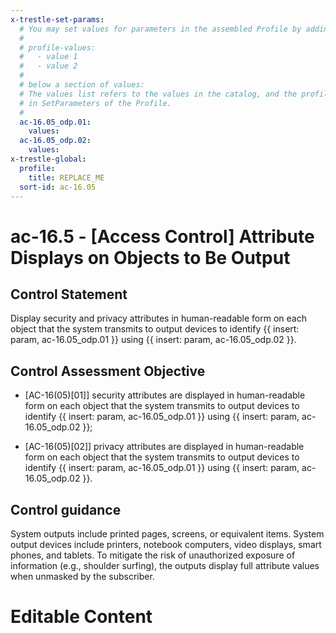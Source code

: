 ```yaml
---
x-trestle-set-params:
  # You may set values for parameters in the assembled Profile by adding
  #
  # profile-values:
  #   - value 1
  #   - value 2
  #
  # below a section of values:
  # The values list refers to the values in the catalog, and the profile-values represent values
  # in SetParameters of the Profile.
  #
  ac-16.05_odp.01:
    values:
  ac-16.05_odp.02:
    values:
x-trestle-global:
  profile:
    title: REPLACE_ME
  sort-id: ac-16.05
---
```


# ac-16.5 - \[Access Control\] Attribute Displays on Objects to Be Output

## Control Statement

Display security and privacy attributes in human-readable form on each object that the system transmits to output devices to identify {{ insert: param, ac-16.05_odp.01 }} using {{ insert: param, ac-16.05_odp.02 }}.

## Control Assessment Objective

- \[AC-16(05)[01]\] security attributes are displayed in human-readable form on each object that the system transmits to output devices to identify {{ insert: param, ac-16.05_odp.01 }} using {{ insert: param, ac-16.05_odp.02 }};

- \[AC-16(05)[02]\] privacy attributes are displayed in human-readable form on each object that the system transmits to output devices to identify {{ insert: param, ac-16.05_odp.01 }} using {{ insert: param, ac-16.05_odp.02 }}.

## Control guidance

System outputs include printed pages, screens, or equivalent items. System output devices include printers, notebook computers, video displays, smart phones, and tablets. To mitigate the risk of unauthorized exposure of information (e.g., shoulder surfing), the outputs display full attribute values when unmasked by the subscriber.

# Editable Content

<!-- Make additions and edits below -->
<!-- The above represents the contents of the control as received by the profile, prior to additions. -->
<!-- If the profile makes additions to the control, they will appear below. -->
<!-- The above markdown may not be edited but you may edit the content below, and/or introduce new additions to be made by the profile. -->
<!-- If there is a yaml header at the top, parameter values may be edited. Use --set-parameters to incorporate the changes during assembly. -->
<!-- The content here will then replace what is in the profile for this control, after running profile-assemble. -->
<!-- The current profile has no added parts for this control, but you may add new ones here. -->
<!-- Each addition must have a heading either of the form ## Control my_addition_name -->
<!-- or ## Part a. (where the a. refers to one of the control statement labels.) -->
<!-- "## Control" parts are new parts added after the statement part. -->
<!-- "## Part" parts are new parts added into the top-level statement part with that label. -->
<!-- Subparts may be added with nested hash levels of the form ### My Subpart Name -->
<!-- underneath the parent ## Control or ## Part being added -->
<!-- See https://ibm.github.io/compliance-trestle/tutorials/ssp_profile_catalog_authoring/ssp_profile_catalog_authoring for guidance. -->
